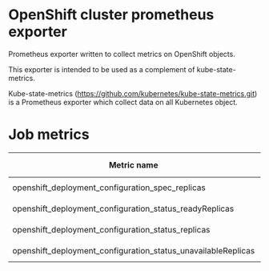 
# OpenShift cluster prometheus exporter

Prometheus exporter written to collect metrics on OpenShift objects.

This exporter is intended to be used as a complement of kube-state-metrics. 

Kube-state-metrics (https://github.com/kubernetes/kube-state-metrics.git) is a Prometheus exporter which collect data on all Kubernetes object.


# Job metrics

| Metric name| Metric type | Labels/tags |
| ---------- | ----------- | ----------- |
| openshift_deployment_configuration_spec_replicas | Gauge | `deployment_configuration_name`, `namespace` |
| openshift_deployment_configuration_status_readyReplicas | Gauge | `deployment_configuration_name`, `namespace` |
| openshift_deployment_configuration_status_replicas | Gauge | `deployment_configuration_name`, `namespace` |
| openshift_deployment_configuration_status_unavailableReplicas | Gauge | `deployment_configuration_name`, `namespace` |


